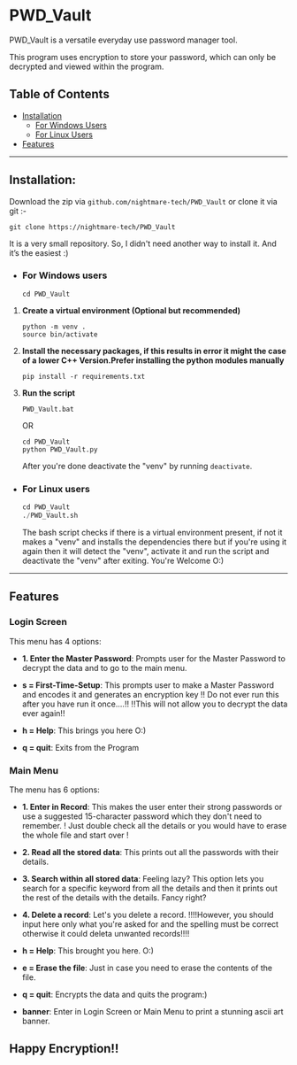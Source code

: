 # PWD_Vault

PWD_Vault is a versatile everyday use password manager tool.

This program uses encryption to store your password, which can only be decrypted and viewed within the program.

## Table of Contents

- [Installation](#installation)
  - [For Windows Users](#for-windows-users)
  - [For Linux Users](#for-linux-users)
- [Features](#features)

---

## Installation:

Download the zip via `github.com/nightmare-tech/PWD_Vault` or clone it via git :-

```
git clone https://nightmare-tech/PWD_Vault
```

It is a very small repository. So, I didn't need another way to install it. And it’s the easiest :)

- ### For Windows users

    ```
    cd PWD_Vault
    ```

 1. **Create a virtual environment (Optional but recommended)**

    ```
    python -m venv .
    source bin/activate
    ```

 2. **Install the necessary packages, if this results in error it might the case of a lower C++ Version.Prefer installing the python modules manually**
    
    ```
    pip install -r requirements.txt
    ```

 3. **Run the script**

    ```
    PWD_Vault.bat
    ```

     OR

    ```
    cd PWD_Vault
    python PWD_Vault.py
    ```

    After you're done deactivate the "venv" by running `deactivate`.

- ### For Linux users

    ```python
    cd PWD_Vault
    ./PWD_Vault.sh
    ```

    The bash script checks if there is a virtual environment present, if not it makes a "venv" and installs the dependencies there but if you're using it again then it will detect the "venv", activate it and run the script and deactivate the "venv" after exiting.
    You're Welcome O:)

---

## Features

### Login Screen

This menu has 4 options:

- **1. Enter the Master Password**:
    Prompts user for the Master Password to decrypt the data and to go to the main menu.

- **s = First-Time-Setup**:
    This prompts user to make a Master Password and encodes it and generates an encryption key
    !! Do not ever run this after you have run it once....!!
    !!This will not allow you to decrypt the data ever again!!

- **h = Help**:
    This brings you here O:)

- **q = quit**:
    Exits from the Program

### Main Menu

The menu has 6 options:

- **1. Enter in Record**:
    This makes the user enter their strong passwords or use a suggested 15-character password which they don't need to remember.
    ! Just double check all the details or you would have to erase the whole file and start over !

- **2. Read all the stored data**:
    This prints out all the passwords with their details.

- **3. Search within all stored data**:
    Feeling lazy?
    This option lets you search for a specific keyword from all the details and then it prints out the rest of the details with the details. Fancy right?

- **4. Delete a record**:
    Let's you delete a record.
    !!!!However, you should input here only what you're asked for and the spelling must be correct otherwise it could deleta unwanted records!!!!

- **h = Help**:
    This brought you here. O:)

- **e = Erase the file**:
    Just in case you need to erase the contents of the file.

- **q = quit**:
    Encrypts the data and quits the program:)

- **banner**: Enter in Login Screen or Main Menu to print a stunning ascii art banner.

## Happy Encryption!!
